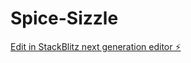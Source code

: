 # Spice-Sizzle

[Edit in StackBlitz next generation editor ⚡️](https://stackblitz.com/~/github.com/EbadullahSiddiqi/Spice-Sizzle)